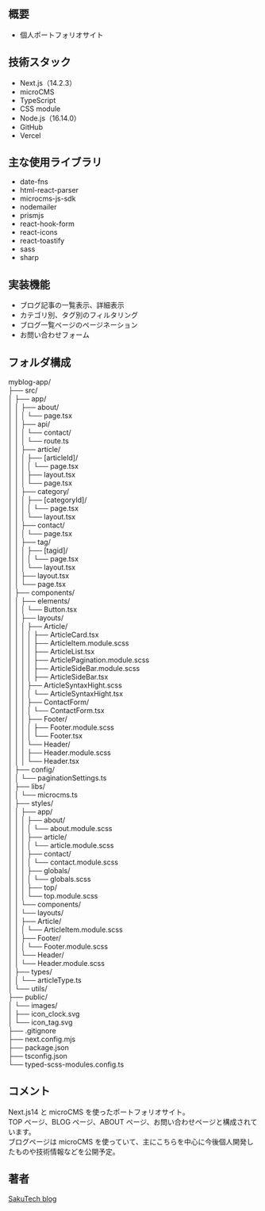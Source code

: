 ## 概要

- 個人ポートフォリオサイト

## 技術スタック

- Next.js（14.2.3）
- microCMS
- TypeScript
- CSS module
- Node.js（16.14.0）
- GitHub
- Vercel

## 主な使用ライブラリ

- date-fns
- html-react-parser
- microcms-js-sdk
- nodemailer
- prismjs
- react-hook-form
- react-icons
- react-toastify
- sass
- sharp

## 実装機能

- ブログ記事の一覧表示、詳細表示
- カテゴリ別、タグ別のフィルタリング
- ブログ一覧ページのページネーション
- お問い合わせフォーム

## フォルダ構成

myblog-app/  
├── src/  
│ ├── app/  
│ │ ├── about/  
│ │ │ └── page.tsx  
│ │ ├── api/  
│ │ │ └── contact/  
│ │ │ └── route.ts  
│ │ ├── article/  
│ │ │ ├── [articleId]/  
│ │ │ │ └── page.tsx  
│ │ │ ├── layout.tsx  
│ │ │ └── page.tsx  
│ │ ├── category/  
│ │ │ ├── [categoryId]/  
│ │ │ │ └── page.tsx  
│ │ │ └── layout.tsx  
│ │ ├── contact/  
│ │ │ └── page.tsx  
│ │ ├── tag/  
│ │ │ ├── [tagid]/  
│ │ │ │ └── page.tsx  
│ │ │ └── layout.tsx  
│ │ ├── layout.tsx  
│ │ └── page.tsx  
│ ├── components/  
│ │ ├── elements/  
│ │ │ └── Button.tsx  
│ │ ├── layouts/  
│ │ │ ├── Article/  
│ │ │ │ ├── ArticleCard.tsx  
│ │ │ │ ├── ArticleItem.module.scss  
│ │ │ │ ├── ArticleList.tsx  
│ │ │ │ ├── ArticlePagination.module.scss  
│ │ │ │ ├── ArticleSideBar.module.scss  
│ │ │ │ ├── ArticleSideBar.tsx  
│ │ │ ├── ArticleSyntaxHight.scss  
│ │ │ │ └── ArticleSyntaxHight.tsx  
│ │ │ ├── ContactForm/  
│ │ │ │ └── ContactForm.tsx  
│ │ │ ├── Footer/  
│ │ │ │ ├── Footer.module.scss  
│ │ │ │ └── Footer.tsx  
│ │ │ └── Header/  
│ │ │ ├── Header.module.scss  
│ │ │ └── Header.tsx  
│ ├── config/  
│ │ └── paginationSettings.ts  
│ ├── libs/  
│ │ └── microcms.ts  
│ ├── styles/  
│ │ ├── app/  
│ │ │ ├── about/  
│ │ │ │ └── about.module.scss  
│ │ │ ├── article/  
│ │ │ │ └── article.module.scss  
│ │ │ ├── contact/  
│ │ │ │ └── contact.module.scss  
│ │ │ ├── globals/  
│ │ │ │ └── globals.scss  
│ │ │ ├── top/  
│ │ │ └── top.module.scss  
│ │ └── components/  
│ │ └── layouts/  
│ │ ├── Article/  
│ │ │ └── ArticleItem.module.scss  
│ │ ├── Footer/  
│ │ │ └── Footer.module.scss  
│ │ └── Header/  
│ │ └── Header.module.scss  
│ ├── types/  
│ │ └── articleType.ts  
│ └── utils/  
├── public/  
│ └── images/  
│ ├── icon_clock.svg  
│ └── icon_tag.svg  
├── .gitignore  
├── next.config.mjs  
├── package.json  
├── tsconfig.json  
└── typed-scss-modules.config.ts

## コメント

Next.js14 と microCMS を使ったポートフォリオサイト。  
TOP ページ、BLOG ページ、ABOUT ページ、お問い合わせページと構成されています。  
ブログページは microCMS を使っていて、主にこちらを中心に今後個人開発したものや技術情報などを公開予定。

## 著者

[SakuTech blog](https://github.com/n-sakuma39/)
